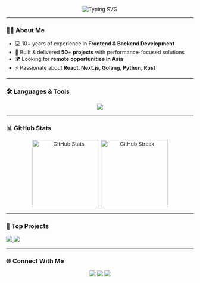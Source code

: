 <!-- Profile Header -->
<p align="center">
  <img src="https://readme-typing-svg.herokuapp.com?font=Fira+Code&size=30&pause=1000&color=F78C6C&center=true&vCenter=true&width=600&lines=Hi+there!+I'm+Mori Haruto+👋;Senior+Frontend+%2B+Backend+Developer;Open+Source+Contributor;Lifelong+Learner+🚀" alt="Typing SVG" />
</p>

---

### 👨‍💻 About Me
- 💻 10+ years of experience in **Frontend & Backend Development**  
- 🚀 Built & delivered **50+ projects** with performance-focused solutions  
- 🌍 Looking for **remote opportunities in Asia**  
- ⚡ Passionate about **React, Next.js, Golang, Python, Rust**  

---

### 🛠️ Languages & Tools
<p align="center">
  <img src="https://skillicons.dev/icons?i=react,nextjs,ts,js,tailwind,python,nestjs,go,rust,nodejs,express,postgresql,mysql,mongodb,aws,docker,kubernetes,git,linux,vscode" />
</p>

---

### 📊 GitHub Stats
<p align="center">
  <img src="https://github-readme-stats.vercel.app/api?username=yourusername&show_icons=true&theme=radical" alt="GitHub Stats" height="180px"/>
  <img src="https://github-readme-streak-stats.herokuapp.com/?user=yourusername&theme=radical" alt="GitHub Streak" height="180px"/>
</p>

---

### 🌟 Top Projects
<a href="https://github.com/yourusername/project1">
  <img src="https://github-readme-stats.vercel.app/api/pin/?username=yourusername&repo=project1&theme=radical" />
</a>
<a href="https://github.com/yourusername/project2">
  <img src="https://github-readme-stats.vercel.app/api/pin/?username=yourusername&repo=project2&theme=radical" />
</a>

---

### 🌐 Connect With Me
<p align="center">
  <a href="https://linkedin.com/in/Mori"><img src="https://img.shields.io/badge/-Mori-blue?style=flat-square&logo=Linkedin&logoColor=white" /></a>
  <a href="https://mywebsite.com"><img src="https://img.shields.io/badge/-Portfolio-%23FF7139?style=flat-square&logo=Firefox&logoColor=white" /></a>
  <a href="mailto:your@email.com"><img src="https://img.shields.io/badge/-Email-c14438?style=flat-square&logo=Gmail&logoColor=white" /></a>
</p>
